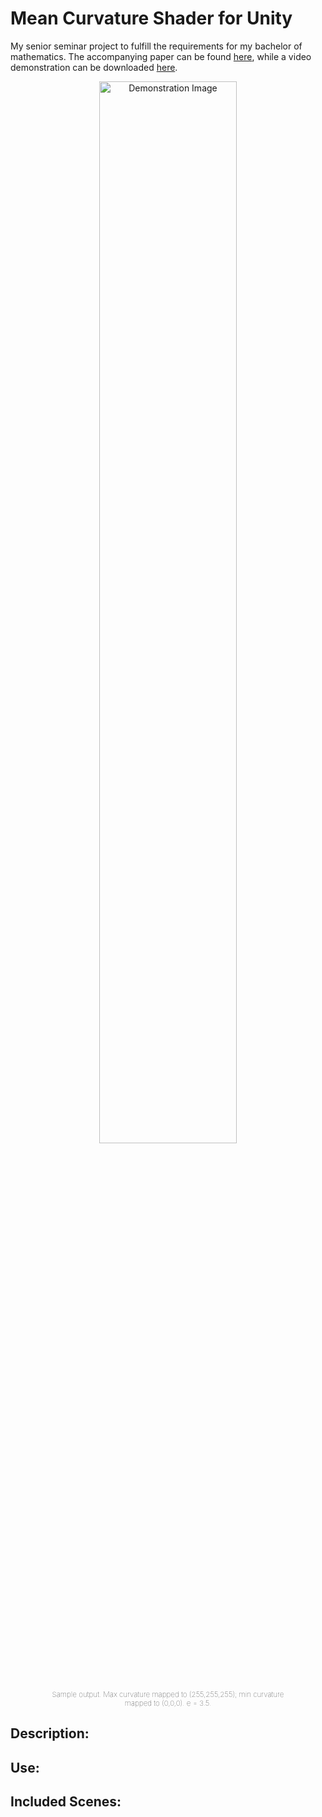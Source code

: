 
 # Mean Curvature Shader for Unity 

My senior seminar project to fulfill the requirements for my bachelor of mathematics. The accompanying paper can be found
[here](https://github.com/JacobRThompson/Unity-MeanCurvatureShader/blob/master/Misc/SeminarPaper.pdf), while a video demonstration can be downloaded
[here](https://github.com/JacobRThompson/Unity-MeanCurvatureShader/blob/master/Misc/DemoAnimation.mp4?raw=true).

<div align="center">
    <img src="https://github.com/JacobRThompson/Unity-MeanCurvatureShader/blob/master/Misc/DemoImage.png?raw=true" 
    alt="Demonstration Image" width="66%" />
</div>
<div  align="center" style="margin-left: 10%; margin-right: 10%; font-weight: lighter; font-size: smaller">
    Sample output. Max curvature mapped to (255,255,255); min curvature mapped to (0,0,0). e = 3.5.
</div>

## Description:

## Use:

## Included Scenes:


